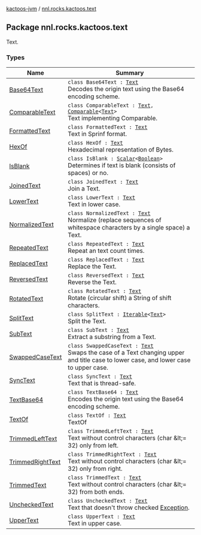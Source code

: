 [kactoos-jvm](../index.md) / [nnl.rocks.kactoos.text](.)

## Package nnl.rocks.kactoos.text

Text.

### Types

| Name | Summary |
|---|---|
| [Base64Text](-base64-text/index.md) | `class Base64Text : `[`Text`](../nnl.rocks.kactoos/-text/index.md)<br>Decodes the origin text using the Base64 encoding scheme. |
| [ComparableText](-comparable-text/index.md) | `class ComparableText : `[`Text`](../nnl.rocks.kactoos/-text/index.md)`, `[`Comparable`](https://kotlinlang.org/api/latest/jvm/stdlib/kotlin/-comparable/index.html)`<`[`Text`](../nnl.rocks.kactoos/-text/index.md)`>`<br>Text implementing Comparable. |
| [FormattedText](-formatted-text/index.md) | `class FormattedText : `[`Text`](../nnl.rocks.kactoos/-text/index.md)<br>Text in Sprinf format. |
| [HexOf](-hex-of/index.md) | `class HexOf : `[`Text`](../nnl.rocks.kactoos/-text/index.md)<br>Hexadecimal representation of Bytes. |
| [IsBlank](-is-blank/index.md) | `class IsBlank : `[`Scalar`](../nnl.rocks.kactoos/-scalar/index.md)`<`[`Boolean`](https://kotlinlang.org/api/latest/jvm/stdlib/kotlin/-boolean/index.html)`>`<br>Determines if text is blank (consists of spaces) or no. |
| [JoinedText](-joined-text/index.md) | `class JoinedText : `[`Text`](../nnl.rocks.kactoos/-text/index.md)<br>Join a Text. |
| [LowerText](-lower-text/index.md) | `class LowerText : `[`Text`](../nnl.rocks.kactoos/-text/index.md)<br>Text in lower case. |
| [NormalizedText](-normalized-text/index.md) | `class NormalizedText : `[`Text`](../nnl.rocks.kactoos/-text/index.md)<br>Normalize (replace sequences of whitespace characters by a single space) a Text. |
| [RepeatedText](-repeated-text/index.md) | `class RepeatedText : `[`Text`](../nnl.rocks.kactoos/-text/index.md)<br>Repeat an text count times. |
| [ReplacedText](-replaced-text/index.md) | `class ReplacedText : `[`Text`](../nnl.rocks.kactoos/-text/index.md)<br>Replace the Text. |
| [ReversedText](-reversed-text/index.md) | `class ReversedText : `[`Text`](../nnl.rocks.kactoos/-text/index.md)<br>Reverse the Text. |
| [RotatedText](-rotated-text/index.md) | `class RotatedText : `[`Text`](../nnl.rocks.kactoos/-text/index.md)<br>Rotate (circular shift) a String of shift characters. |
| [SplitText](-split-text/index.md) | `class SplitText : `[`Iterable`](https://kotlinlang.org/api/latest/jvm/stdlib/kotlin.collections/-iterable/index.html)`<`[`Text`](../nnl.rocks.kactoos/-text/index.md)`>`<br>Split the Text. |
| [SubText](-sub-text/index.md) | `class SubText : `[`Text`](../nnl.rocks.kactoos/-text/index.md)<br>Extract a substring from a Text. |
| [SwappedCaseText](-swapped-case-text/index.md) | `class SwappedCaseText : `[`Text`](../nnl.rocks.kactoos/-text/index.md)<br>Swaps the case of a Text changing upper and title case to lower case, and lower case to upper case. |
| [SyncText](-sync-text/index.md) | `class SyncText : `[`Text`](../nnl.rocks.kactoos/-text/index.md)<br>Text that is thread-safe. |
| [TextBase64](-text-base64/index.md) | `class TextBase64 : `[`Text`](../nnl.rocks.kactoos/-text/index.md)<br>Encodes the origin text using the Base64 encoding scheme. |
| [TextOf](-text-of/index.md) | `class TextOf : `[`Text`](../nnl.rocks.kactoos/-text/index.md)<br>TextOf |
| [TrimmedLeftText](-trimmed-left-text/index.md) | `class TrimmedLeftText : `[`Text`](../nnl.rocks.kactoos/-text/index.md)<br>Text without control characters (char &amp;lt;= 32) only from left. |
| [TrimmedRightText](-trimmed-right-text/index.md) | `class TrimmedRightText : `[`Text`](../nnl.rocks.kactoos/-text/index.md)<br>Text without control characters (char &amp;lt;= 32) only from right. |
| [TrimmedText](-trimmed-text/index.md) | `class TrimmedText : `[`Text`](../nnl.rocks.kactoos/-text/index.md)<br>Text without control characters (char &amp;lt;= 32) from both ends. |
| [UncheckedText](-unchecked-text/index.md) | `class UncheckedText : `[`Text`](../nnl.rocks.kactoos/-text/index.md)<br>Text that doesn't throw checked [Exception](https://kotlinlang.org/api/latest/jvm/stdlib/kotlin/-exception/index.html). |
| [UpperText](-upper-text/index.md) | `class UpperText : `[`Text`](../nnl.rocks.kactoos/-text/index.md)<br>Text in upper case. |
